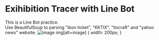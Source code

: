# Exihibition Tracer with Line Bot
This is a Line Bot pracitce.  
Use BeautifulSoup to parsing "ibon ticket", "KKTIX", "tixcraft" and "yahoo news" website.
![image](https://github.com/CelineLee0328/Exihibition-Tracer-Line-Bot/blob/main/S__37797896.jpg) 
img[alt=image] { width: 200px; }
